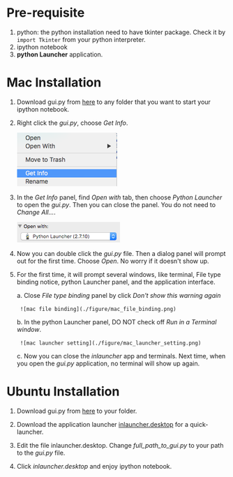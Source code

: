 # Pre-requisite

1. python:  the python installation need to have tkinter package.  Check it by
`import Tkinter` from your python interpreter.
2. ipython notebook
3. **python Launcher** application.

# Mac Installation

1. Download gui.py from [here](https://raw.githubusercontent.com/jiayiliu/inlauncher/master/gui.py) to any folder that you want to start your ipython notebook.
2. Right click the *gui.py*, choose *Get Info*.

	![mac get info](./figure/mac_get_info.png)

3. In the *Get Info* panel, find *Open with* tab, then choose *Python Launcher* to open the *gui.py*.  Then you can close the panel.  You do not need to *Change All...*.

	![mac open with](./figure/mac_open_with.png)

4. Now you can double click the *gui.py* file.  Then a dialog panel will prompt out for the first time.  Choose *Open*.  No worry if it doesn't show up.

5. For the first time, it will prompt several windows, like terminal, File type binding notice, python Launcher panel, and the application interface.

	a. Close *File type binding* panel by click *Don't show this warning again*

		![mac file binding](./figure/mac_file_binding.png)
	
	b. In the python Launcher panel, DO NOT check off *Run in a Terminal window*.
		
		![mac launcher setting](./figure/mac_launcher_setting.png)
	
	c. Now you can close the *inlauncher* app and terminals.  Next time, when you open the *gui.py* application, no terminal will show up again.


<!--- In the python Launcher panel, check off *Run in a Terminal window*.  If this window disappeared, you can open the *gui.py* again. --->
	
# Ubuntu Installation

1. Download gui.py from [here](https://raw.githubusercontent.com/jiayiliu/inlauncher/master/gui.py) to your folder.

2. Download the application launcher [inlauncher.desktop](https://raw.githubusercontent.com/jiayiliu/inlauncher/master/inlauncher.desktop) for a quick-launcher.

3. Edit the file inlauncher.desktop.  Change *full_path_to_gui.py* to your path to the *gui.py* file.

4. Click *inlauncher.desktop* and enjoy ipython notebook.
